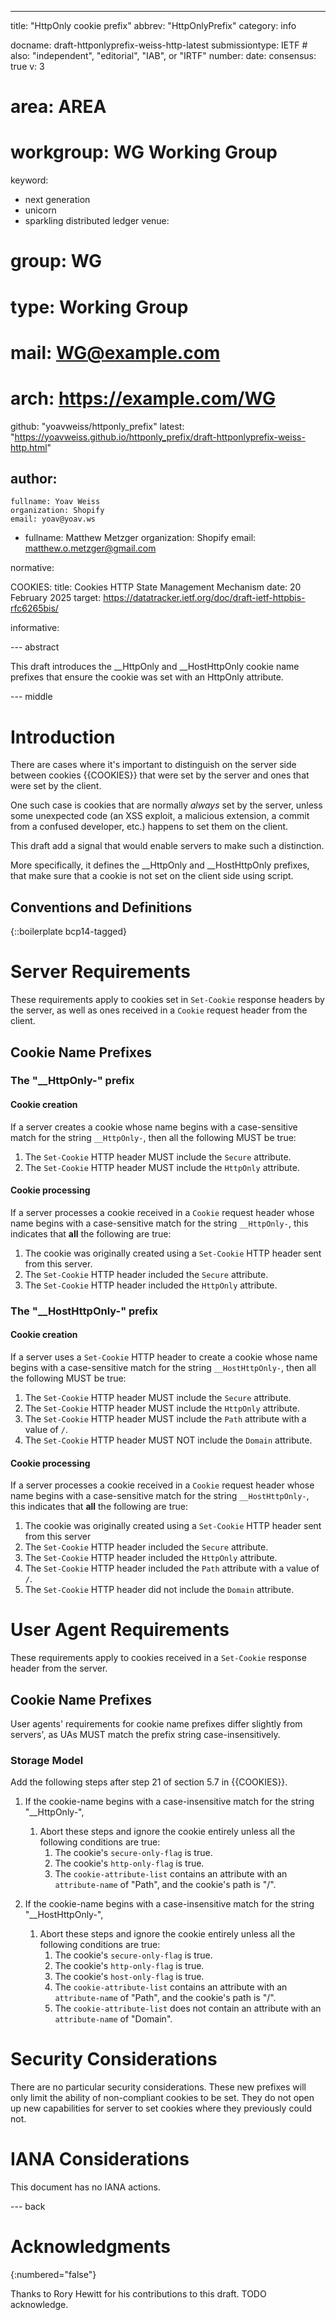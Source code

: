 ---
title: "HttpOnly cookie prefix"
abbrev: "HttpOnlyPrefix"
category: info

docname: draft-httponlyprefix-weiss-http-latest
submissiontype: IETF  # also: "independent", "editorial", "IAB", or "IRTF"
number:
date:
consensus: true
v: 3
# area: AREA
# workgroup: WG Working Group
keyword:
 - next generation
 - unicorn
 - sparkling distributed ledger
venue:
#  group: WG
#  type: Working Group
#  mail: WG@example.com
#  arch: https://example.com/WG
  github: "yoavweiss/httponly_prefix"
  latest: "https://yoavweiss.github.io/httponly_prefix/draft-httponlyprefix-weiss-http.html"

author:
 -
    fullname: Yoav Weiss
    organization: Shopify
    email: yoav@yoav.ws
 -
    fullname: Matthew Metzger
    organization: Shopify
    email: matthew.o.metzger@gmail.com

normative:

  COOKIES:
    title: Cookies HTTP State Management Mechanism
    date: 20 February 2025
    target: https://datatracker.ietf.org/doc/draft-ietf-httpbis-rfc6265bis/

informative:


--- abstract

This draft introduces the __HttpOnly and __HostHttpOnly cookie name prefixes
that ensure the cookie was set with an HttpOnly attribute.


--- middle

# Introduction

There are cases where it's important to distinguish on the server side
between cookies {{COOKIES}} that were set by the server and
ones that were set by the client.

One such case is cookies that are normally *always* set by the server,
unless some unexpected code (an XSS exploit, a malicious extension, a
commit from a confused developer, etc.) happens to set them on the client.

This draft add a signal that would enable servers to make such a distinction.

More specifically, it defines the __HttpOnly and __HostHttpOnly prefixes,
that make sure that a cookie is not set on the client side using script.

## Conventions and Definitions

{::boilerplate bcp14-tagged}

# Server Requirements

These requirements apply to cookies set in `Set-Cookie` response headers by the server,
as well as ones received in a `Cookie` request header from the client.

## Cookie Name Prefixes

### The "__HttpOnly-" prefix

#### Cookie creation

If a server creates a cookie whose name begins with a case-sensitive match for
the string `__HttpOnly-`, then all the following MUST be true:

1. The `Set-Cookie` HTTP header MUST include the `Secure` attribute.
2. The `Set-Cookie` HTTP header MUST include the `HttpOnly` attribute.

#### Cookie processing

If a server processes a cookie received in a `Cookie` request header whose name begins with a case-sensitive
match for the string `__HttpOnly-`, this indicates that **all** the following are true:

1. The cookie was originally created using a `Set-Cookie` HTTP header sent from this server.
2. The `Set-Cookie` HTTP header included the `Secure` attribute.
3. The `Set-Cookie` HTTP header included the `HttpOnly` attribute.

### The "__HostHttpOnly-" prefix

#### Cookie creation

If a server uses a `Set-Cookie` HTTP header to create a cookie whose name begins with a case-sensitive match for
the string `__HostHttpOnly-`, then all the following MUST be true:

1. The `Set-Cookie` HTTP header MUST include the `Secure` attribute.
2. The `Set-Cookie` HTTP header MUST include the `HttpOnly` attribute.
3. The `Set-Cookie` HTTP header MUST include the `Path` attribute with a value of `/`.
4. The `Set-Cookie` HTTP header MUST NOT include the `Domain` attribute.

#### Cookie processing

If a server processes a cookie received in a `Cookie` request header whose name begins with a case-sensitive
match for the string `__HostHttpOnly-`, this indicates that **all** the following are true:

1. The cookie was originally created using a `Set-Cookie` HTTP header sent from this server
2. The `Set-Cookie` HTTP header included the `Secure` attribute.
3. The `Set-Cookie` HTTP header included the `HttpOnly` attribute.
4. The `Set-Cookie` HTTP header included the `Path` attribute with a value of `/`.
5. The `Set-Cookie` HTTP header did not include the `Domain` attribute.

# User Agent Requirements

These requirements apply to cookies received in a `Set-Cookie` response header from the server.

## Cookie Name Prefixes
User agents' requirements for cookie name prefixes differ slightly from servers', as UAs MUST match the prefix string case-insensitively.

### Storage Model
Add the following steps after step 21 of section 5.7 in {{COOKIES}}.

1. If the cookie-name begins with a case-insensitive match for the string "__HttpOnly-",
   1. Abort these steps and ignore the cookie entirely unless all the following conditions are true:
      1. The cookie's `secure-only-flag` is true.
      1. The cookie's `http-only-flag` is true.
      1. The `cookie-attribute-list` contains an attribute with an `attribute-name` of "Path", and the cookie's path is "/".

1. If the cookie-name begins with a case-insensitive match for the string "__HostHttpOnly-",
   1. Abort these steps and ignore the cookie entirely unless all the following conditions are true:
      1. The cookie's `secure-only-flag` is true.
      1. The cookie's `http-only-flag` is true.
      1. The cookie's `host-only-flag` is true.
      1. The `cookie-attribute-list` contains an attribute with an `attribute-name` of "Path", and the cookie's path is "/".
      1. The `cookie-attribute-list` does not contain an attribute with an `attribute-name` of "Domain".

# Security Considerations

There are no particular security considerations.
These new prefixes will only limit the ability of non-compliant cookies to be set.
They do not open up new capabilities for server to set cookies where they previously could not.


# IANA Considerations

This document has no IANA actions.


--- back

# Acknowledgments
{:numbered="false"}

Thanks to Rory Hewitt for his contributions to this draft.
TODO acknowledge.
